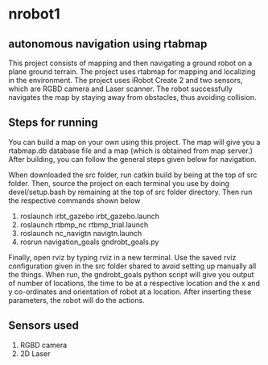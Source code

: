 # nrobot1

## autonomous navigation using rtabmap
This project consists of mapping and then navigating a ground robot on a plane ground terrain.
The project uses rtabmap for mapping and localizing in the environment. The project uses iRobot Create 2 and
two sensors, which are RGBD camera and Laser scanner. The robot successfully navigates the
map by staying away from obstacles, thus avoiding collision.
## Steps for running
You can build a map on your own using this project. The map will give you a rtabmap.db database
file and a map (which is obtained from map server.) After building, you can follow the general 
steps given below for navigation. 

When downloaded the src folder, run catkin build by being at the top 
of src folder. Then, source the project on each terminal you use by doing devel/setup.bash by 
remaining at the top of src folder directory. Then run the respective commands shown below
1. roslaunch irbt_gazebo irbt_gazebo.launch
2. roslaunch rtbmp_nc rtbmp_trial.launch
3. roslaunch nc_navigtn navigtn.launch
4. rosrun navigation_goals gndrobt_goals.py

Finally, open rviz by typing rviz in a new terminal. Use the saved rviz configuration given in the
src folder shared to avoid setting up manually all the things.
When run, the gndrobt_goals python script will give you output of number of locations, the time
to be at a respective location and the x and y co-ordinates and orientation of robot at a location.
After inserting these parameters, the robot will do the actions.

## Sensors used
1. RGBD camera
2. 2D Laser
